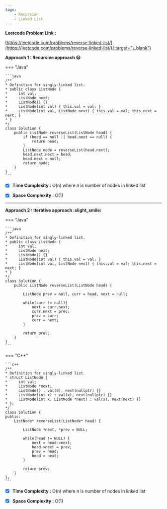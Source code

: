 ```yaml
---
tags:
    - Recursion
    - Linked List
---
```


**Leetcode Problem Link :**

[https://leetcode.com/problems/reverse-linked-list/](https://leetcode.com/problems/reverse-linked-list/){:target="\_blank"}

**Approach 1 : Recursive approach :smiley:**

=== "Java"

    ```java
    /**
    * Definition for singly-linked list.
    * public class ListNode {
    *     int val;
    *     ListNode next;
    *     ListNode() {}
    *     ListNode(int val) { this.val = val; }
    *     ListNode(int val, ListNode next) { this.val = val; this.next = next; }
    * }
    */
    class Solution {
        public ListNode reverseList(ListNode head) {
            if (head == null || head.next == null) {
                return head;
            }
            ListNode node = reverseList(head.next);
            head.next.next = head;
            head.next = null;
            return node;
        }
    }
    ```

-   [x] **Time Complexity :** O(n) where _n_ is number of nodes in linked list

-   [x] **Space Complexity :** O(1)

<hr>

**Approach 2 : Iterative approach :slight_smile:**

=== "Java"

    ```java
    /**
    * Definition for singly-linked list.
    * public class ListNode {
    *     int val;
    *     ListNode next;
    *     ListNode() {}
    *     ListNode(int val) { this.val = val; }
    *     ListNode(int val, ListNode next) { this.val = val; this.next = next; }
    * }
    */
    class Solution {
        public ListNode reverseList(ListNode head) {

            ListNode prev = null, curr = head, next = null;

            while(curr != null){
                next = curr.next;
                curr.next = prev;
                prev = curr;
                curr = next;
            }

            return prev;
        }
    }
    ```

=== "C++"

    ```c++
    /**
    * Definition for singly-linked list.
    * struct ListNode {
    *     int val;
    *     ListNode *next;
    *     ListNode() : val(0), next(nullptr) {}
    *     ListNode(int x) : val(x), next(nullptr) {}
    *     ListNode(int x, ListNode *next) : val(x), next(next) {}
    * };
    */
    class Solution {
    public:
        ListNode* reverseList(ListNode* head) {

            ListNode *next, *prev = NULL;

            while(head != NULL) {
                next = head->next;
                head->next = prev;
                prev = head;
                head = next;
            }

            return prev;
        }
    };
    ```

-   [x] **Time Complexity :** O(n) where _n_ is number of nodes in linked list

-   [x] **Space Complexity :** O(1)
